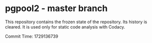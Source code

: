 # pgpool2 - master branch

This repository contains the frozen state of the repository.
Its history is cleared. It is used only for static code
analysis with Codacy.

Commit Time: 1729136739
